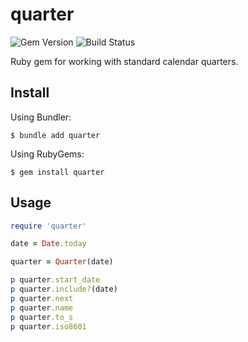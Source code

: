 # quarter

![Gem Version](https://badge.fury.io/rb/quarter.svg)
![Build Status](https://github.com/readysteady/quarter/workflows/Test/badge.svg)


Ruby gem for working with standard calendar quarters.


## Install

Using Bundler:

    $ bundle add quarter

Using RubyGems:

    $ gem install quarter


## Usage

```ruby
require 'quarter'

date = Date.today

quarter = Quarter(date)

p quarter.start_date
p quarter.include?(date)
p quarter.next
p quarter.name
p quarter.to_s
p quarter.iso8601
```
